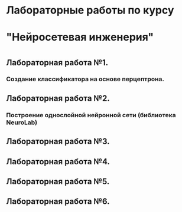 # Лабораторные работы по курсу
#   "Нейросетевая инженерия"
#
## Лабораторная работа №1. 
### Создание классификатора на основе перцептрона.
## Лабораторная работа №2.
### Построение однослойной нейронной сети (библиотека NeuroLab)
## Лабораторная работа №3.
## Лабораторная работа №4.
## Лабораторная работа №5.
## Лабораторная работа №6.
